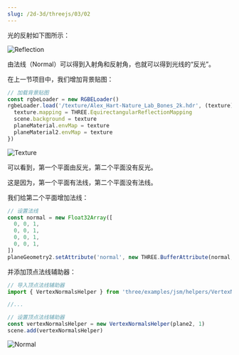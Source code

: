 ```yaml
---
slug: /2d-3d/threejs/03/02
---
```


光的反射如下图所示：

![Reflection](https://img.wukaipeng.com//2025/04/28-143752-wVVHXz-image-20250428143752731.png)

由法线（Normal）可以得到入射角和反射角，也就可以得到光线的“反光”。

在上一节项目中，我们增加背景贴图：

```javascript
// 加载背景贴图
const rgbeLoader = new RGBELoader()
rgbeLoader.load('/texture/Alex_Hart-Nature_Lab_Bones_2k.hdr', (texture) => {
  texture.mapping = THREE.EquirectangularReflectionMapping
  scene.background = texture
  planeMaterial.envMap = texture
  planeMaterial2.envMap = texture
})
```

![Texture](https://img.wukaipeng.com//2025/04/28-150625-KFQh7K-image-20250428150625758.png)

可以看到，第一个平面由反光，第二个平面没有反光。

这是因为，第一个平面有法线，第二个平面没有法线。

我们给第二个平面增加法线：

```javascript
// 设置法线
const normal = new Float32Array([
  0, 0, 1,
  0, 0, 1,
  0, 0, 1,
  0, 0, 1,
])
planeGeometry2.setAttribute('normal', new THREE.BufferAttribute(normal, 3))
```

并添加顶点法线辅助器：

```javascript
// 导入顶点法线辅助器
import { VertexNormalsHelper } from 'three/examples/jsm/helpers/VertexNormalsHelper'

//...

// 设置顶点法线辅助器
const vertexNormalsHelper = new VertexNormalsHelper(plane2, 1)
scene.add(vertexNormalsHelper)
```

![Normal](https://img.wukaipeng.com//2025/04/28-151411-AoCNZu-image-20250428151411028.png)

